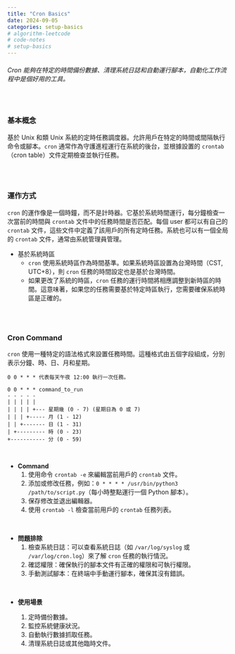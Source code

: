 ```yaml
---
title: "Cron Basics"
date: 2024-09-05
categories: setup-basics
# algorithm-leetcode
# code-notes
# setup-basics
---
```

<!-- 大綱引言 -->
###### Cron 能夠在特定的時間備份數據、清理系統日誌和自動運行腳本，自動化工作流程中是個好用的工具。

<!-- 正文 -->
<br>

### 基本概念

基於 Unix 和類 Unix 系統的定時任務調度器。允許用戶在特定的時間或間隔執行命令或腳本。`cron` 通常作為守護進程運行在系統的後台，並根據設置的 `crontab`（cron table）文件定期檢查並執行任務。

<br>
<br>

### 運作方式

`cron` 的運作像是一個時鐘，而不是計時器。它基於系統時間運行，每分鐘檢查一次當前的時間與 `crontab` 文件中的任務時間是否匹配。每個 user 都可以有自己的 `crontab` 文件，這些文件中定義了該用戶的所有定時任務。系統也可以有一個全局的 `crontab` 文件，通常由系統管理員管理。

- 基於系統時區
  - `cron` 使用系統時區作為時間基準。如果系統時區設置為台灣時間（CST, UTC+8），則 `cron` 任務的時間設定也是基於台灣時間。  
  - 如果更改了系統的時區，`cron` 任務的運行時間將相應調整到新時區的時間。這意味著，如果您的任務需要基於特定時區執行，您需要確保系統時區是正確的。  

<br>
<br>

### Cron Command

`cron` 使用一種特定的語法格式來設置任務時間。這種格式由五個字段組成，分別表示分鐘、時、日、月和星期。  
  

```
0 0 * * * 代表每天午夜 12:00 執行一次任務。

0 0 * * * command_to_run
- - - - -
| | | | |
| | | | +--- 星期幾 (0 - 7) (星期日為 0 或 7)
| | | +----- 月 (1 - 12)
| | +------- 日 (1 - 31)
| +--------- 時 (0 - 23)
+----------- 分 (0 - 59)
```
<br>

- **Command**
  1. 使用命令 `crontab -e` 來編輯當前用戶的 `crontab` 文件。
  2. 添加或修改任務，例如：`0 * * * * /usr/bin/python3 /path/to/script.py`（每小時整點運行一個 Python 腳本）。
  3. 保存修改並退出編輯器。
  4. 使用 `crontab -l` 檢查當前用戶的 `crontab` 任務列表。


<br>

- **問題排除**
  1. 檢查系統日誌：可以查看系統日誌（如 `/var/log/syslog` 或 `/var/log/cron.log`）來了解 `cron` 任務的執行情況。
  2. 確認權限：確保執行的腳本文件有正確的權限和可執行權限。
  3. 手動測試腳本：在終端中手動運行腳本，確保其沒有錯誤。

<br>

- **使用場景**

  1. 定時備份數據。
  2. 監控系統健康狀況。
  3. 自動執行數據抓取任務。
  4. 清理系統日誌或其他臨時文件。